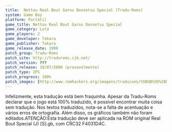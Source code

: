 ```yaml
---
title:  Nettou Real Bout Garou Densetsu Special (Tradu-Roms)
system: Game Boy
platform: Portátil
game_title: Nettou Real Bout Garou Densetsu Special
game_category: Luta
game_players: 2
game_developer: Takara
game_publisher: Takara
game_release_date: 1998
patch_group: Tradu-Roms
patch_site: http://traduroms.cjb.net/
patch_version: ???
patch_release: 19/07/2000 (provavelmente)
patch_type: IPS
patch_progress: 100%
patch_images: [http://www.romhackers.org/imagens/traducoes/%5BGB%5D%20Real%20Bout%20Special%20-%20Tradu-Roms%20-%2001.png,http://www.romhackers.org/imagens/traducoes/%5BGB%5D%20Real%20Bout%20Special%20-%20Tradu-Roms%20-%2002.png,http://www.romhackers.org/imagens/traducoes/%5BGB%5D%20Real%20Bout%20Special%20-%20Tradu-Roms%20-%2003.png]
---
```

Infelizmente, esta tradução está bem fraquinha. Apesar da Tradu-Roms declarar que o jogo está 100% traduzido, é possível encontrar muita coisa sem tradução. Nos textos traduzidos, nota-se a falta de acentuação e vários erros de ortografia. Além disso, os gráficos também não foram editados.ATENÇÃO:Esta tradução deve ser aplicada na ROM original Real Bout Special (J) [S].gb, com CRC32 F4031D4C.